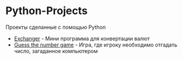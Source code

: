 # Python-Projects
Проекты сделанные с помощью Python

* [Exchanger](Exchanger) - Мини программа для конвертации валют
* [Guess the number game](Guessthenumbergame) - Игра, где игроку необходимо отгадать число, загаданное компьютером
